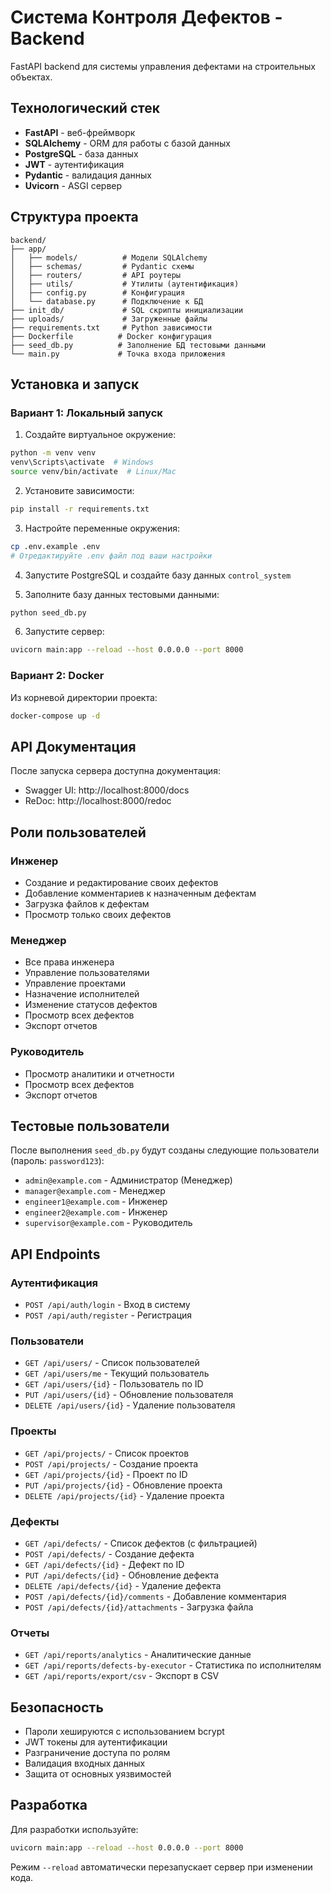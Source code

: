 # Система Контроля Дефектов - Backend

FastAPI backend для системы управления дефектами на строительных объектах.

## Технологический стек

- **FastAPI** - веб-фреймворк
- **SQLAlchemy** - ORM для работы с базой данных
- **PostgreSQL** - база данных
- **JWT** - аутентификация
- **Pydantic** - валидация данных
- **Uvicorn** - ASGI сервер

## Структура проекта

```
backend/
├── app/
│   ├── models/          # Модели SQLAlchemy
│   ├── schemas/         # Pydantic схемы
│   ├── routers/         # API роутеры
│   ├── utils/           # Утилиты (аутентификация)
│   ├── config.py        # Конфигурация
│   └── database.py      # Подключение к БД
├── init_db/             # SQL скрипты инициализации
├── uploads/             # Загруженные файлы
├── requirements.txt     # Python зависимости
├── Dockerfile          # Docker конфигурация
├── seed_db.py          # Заполнение БД тестовыми данными
└── main.py             # Точка входа приложения
```

## Установка и запуск

### Вариант 1: Локальный запуск

1. Создайте виртуальное окружение:
```bash
python -m venv venv
venv\Scripts\activate  # Windows
source venv/bin/activate  # Linux/Mac
```

2. Установите зависимости:
```bash
pip install -r requirements.txt
```

3. Настройте переменные окружения:
```bash
cp .env.example .env
# Отредактируйте .env файл под ваши настройки
```

4. Запустите PostgreSQL и создайте базу данных `control_system`

5. Заполните базу данных тестовыми данными:
```bash
python seed_db.py
```

6. Запустите сервер:
```bash
uvicorn main:app --reload --host 0.0.0.0 --port 8000
```

### Вариант 2: Docker

Из корневой директории проекта:

```bash
docker-compose up -d
```

## API Документация

После запуска сервера доступна документация:
- Swagger UI: http://localhost:8000/docs
- ReDoc: http://localhost:8000/redoc

## Роли пользователей

### Инженер
- Создание и редактирование своих дефектов
- Добавление комментариев к назначенным дефектам
- Загрузка файлов к дефектам
- Просмотр только своих дефектов

### Менеджер
- Все права инженера
- Управление пользователями
- Управление проектами
- Назначение исполнителей
- Изменение статусов дефектов
- Просмотр всех дефектов
- Экспорт отчетов

### Руководитель
- Просмотр аналитики и отчетности
- Просмотр всех дефектов
- Экспорт отчетов

## Тестовые пользователи

После выполнения `seed_db.py` будут созданы следующие пользователи (пароль: `password123`):

- `admin@example.com` - Администратор (Менеджер)
- `manager@example.com` - Менеджер
- `engineer1@example.com` - Инженер
- `engineer2@example.com` - Инженер  
- `supervisor@example.com` - Руководитель

## API Endpoints

### Аутентификация
- `POST /api/auth/login` - Вход в систему
- `POST /api/auth/register` - Регистрация

### Пользователи
- `GET /api/users/` - Список пользователей
- `GET /api/users/me` - Текущий пользователь
- `GET /api/users/{id}` - Пользователь по ID
- `PUT /api/users/{id}` - Обновление пользователя
- `DELETE /api/users/{id}` - Удаление пользователя

### Проекты
- `GET /api/projects/` - Список проектов
- `POST /api/projects/` - Создание проекта
- `GET /api/projects/{id}` - Проект по ID
- `PUT /api/projects/{id}` - Обновление проекта
- `DELETE /api/projects/{id}` - Удаление проекта

### Дефекты
- `GET /api/defects/` - Список дефектов (с фильтрацией)
- `POST /api/defects/` - Создание дефекта
- `GET /api/defects/{id}` - Дефект по ID
- `PUT /api/defects/{id}` - Обновление дефекта
- `DELETE /api/defects/{id}` - Удаление дефекта
- `POST /api/defects/{id}/comments` - Добавление комментария
- `POST /api/defects/{id}/attachments` - Загрузка файла

### Отчеты
- `GET /api/reports/analytics` - Аналитические данные
- `GET /api/reports/defects-by-executor` - Статистика по исполнителям
- `GET /api/reports/export/csv` - Экспорт в CSV

## Безопасность

- Пароли хешируются с использованием bcrypt
- JWT токены для аутентификации
- Разграничение доступа по ролям
- Валидация входных данных
- Защита от основных уязвимостей

## Разработка

Для разработки используйте:
```bash
uvicorn main:app --reload --host 0.0.0.0 --port 8000
```

Режим `--reload` автоматически перезапускает сервер при изменении кода.
